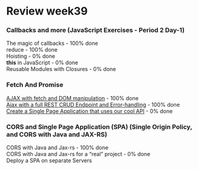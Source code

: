 # Review week39

### Callbacks and more (JavaScript Exercises - Period 2 Day-1)  
The magic of callbacks - 100% done  
reduce - 100% done  
Hoisting - 0% done  
**this** in JavaScript - 0% done  
Reusable Modules with Closures  - 0% done  

### Fetch And Promise  
[AJAX with fetch and DOM manipulation](./review_week39_tuesday/README.md) - 100% done  
[Ajax with a full REST CRUD Endpoint and Error-handling](./review_week39_tuesday/README.md) - 100% done  
[Create a Single Page Application that uses our cool API](./review_week39_tuesday/README.md) - 0% done  
  
### CORS and Single Page Application (SPA) (Single Origin Policy, and CORS with Java and JAX-RS)  
CORS with Java and Jax-rs - 100% done  
CORS with Java and Jax-rs for a “real” project - 0% done  
Deploy a SPA on separate Servers  